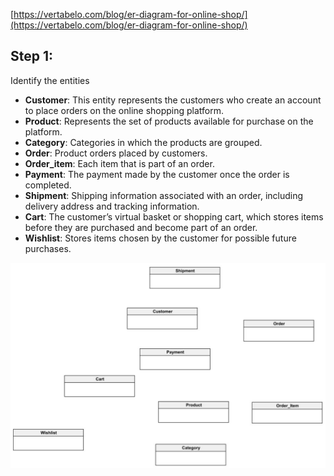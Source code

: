 [https://vertabelo.com/blog/er-diagram-for-online-shop/](https://vertabelo.com/blog/er-diagram-for-online-shop/)

## Step 1:

Identify the entities
- **Customer**: This entity represents the customers who create an account to place orders on the online shopping platform.
- **Product**: Represents the set of products available for purchase on the platform.
- **Category**: Categories in which the products are grouped.
- **Order**: Product orders placed by customers.
- **Order_item**: Each item that is part of an order.
- **Payment**: The payment made by the customer once the order is completed.
- **Shipment**: Shipping information associated with an order, including delivery address and tracking information.
- **Cart**: The customer’s virtual basket or shopping cart, which stores items before they are purchased and become part of an order.
- **Wishlist**: Stores items chosen by the customer for possible future purchases.

![OnlineDesign01.JPG](pic/OnlineDesign01.JPG)

